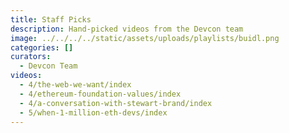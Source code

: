 ```yaml
---
title: Staff Picks
description: Hand-picked videos from the Devcon team
image: ../../../../static/assets/uploads/playlists/buidl.png
categories: []
curators:
  - Devcon Team
videos:
  - 4/the-web-we-want/index
  - 4/ethereum-foundation-values/index
  - 4/a-conversation-with-stewart-brand/index
  - 5/when-1-million-eth-devs/index
---
```

